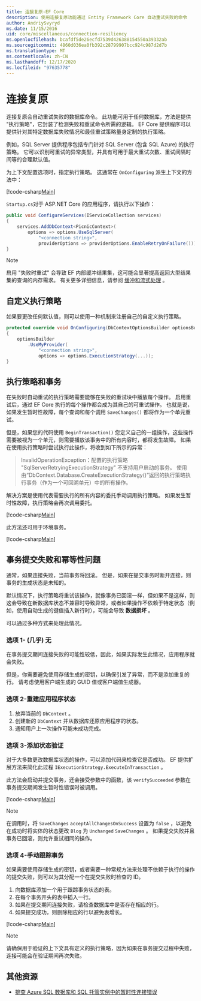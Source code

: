 ```yaml
---
title: 连接复原-EF Core
description: 使用连接复原功能通过 Entity Framework Core 自动重试失败的命令
author: AndriySvyryd
ms.date: 11/15/2016
uid: core/miscellaneous/connection-resiliency
ms.openlocfilehash: bcafdf5de26ecfd7539d426388154550a39332ab
ms.sourcegitcommit: 4860d036ea0fb392c28799907bcc924c987d2d7b
ms.translationtype: MT
ms.contentlocale: zh-CN
ms.lasthandoff: 12/17/2020
ms.locfileid: "97635778"
---
```

# <a name="connection-resiliency"></a>连接复原

连接复原会自动重试失败的数据库命令。 此功能可用于任何数据库，方法是提供 "执行策略"，它封装了检测失败和重试命令所需的逻辑。 EF Core 提供程序可以提供针对其特定数据库失败情况和最佳重试策略量身定制的执行策略。

例如，SQL Server 提供程序包括专门针对 SQL Server (包含 SQL Azure) 的执行策略。 它可以识别可重试的异常类型，并具有可用于最大重试次数、重试间隔时间等的合理默认值。

为上下文配置选项时，指定执行策略。 这通常在 `OnConfiguring` 派生上下文的方法中：

[!code-csharp[Main](../../../samples/core/Miscellaneous/ConnectionResiliency/Program.cs#OnConfiguring)]

`Startup.cs`对于 ASP.NET Core 的应用程序，请执行以下操作：

```csharp
public void ConfigureServices(IServiceCollection services)
{
    services.AddDbContext<PicnicContext>(
        options => options.UseSqlServer(
            "<connection string>",
            providerOptions => providerOptions.EnableRetryOnFailure()));
}
```

> [!NOTE]
> 启用 "失败时重试" 会导致 EF 内部缓冲结果集，这可能会显著提高返回大型结果集的查询的内存需求。 有关更多详细信息，请参阅 [缓冲和流式处理](xref:core/performance/efficient-querying#buffering-and-streaming) 。

## <a name="custom-execution-strategy"></a>自定义执行策略

如果要更改任何默认值，则可以使用一种机制来注册自己的自定义执行策略。

```csharp
protected override void OnConfiguring(DbContextOptionsBuilder optionsBuilder)
{
    optionsBuilder
        .UseMyProvider(
            "<connection string>",
            options => options.ExecutionStrategy(...));
}
```

## <a name="execution-strategies-and-transactions"></a>执行策略和事务

在失败时自动重试的执行策略需要能够在失败的重试块中播放每个操作。 启用重试后，通过 EF Core 执行的每个操作都会成为其自己的可重试操作。 也就是说，如果发生暂时性故障，每个查询和每个调用 `SaveChanges()` 都将作为一个单元重试。

但是，如果您的代码使用 `BeginTransaction()` 您定义自己的一组操作，这些操作需要被视为一个单元，则需要播放该事务中的所有内容时，都将发生故障。 如果在使用执行策略时尝试执行此操作，将收到如下所示的异常：

> InvalidOperationException：配置的执行策略 "SqlServerRetryingExecutionStrategy" 不支持用户启动的事务。 使用由“DbContext.Database.CreateExecutionStrategy()”返回的执行策略执行事务（作为一个可回溯单元）中的所有操作。

解决方案是使用代表需要执行的所有内容的委托手动调用执行策略。 如果发生暂时性故障，执行策略会再次调用委托。

[!code-csharp[Main](../../../samples/core/Miscellaneous/ConnectionResiliency/Program.cs#ManualTransaction)]

此方法还可用于环境事务。

[!code-csharp[Main](../../../samples/core/Miscellaneous/ConnectionResiliency/Program.cs#AmbientTransaction)]

## <a name="transaction-commit-failure-and-the-idempotency-issue"></a>事务提交失败和幂等性问题

通常，如果连接失败，当前事务将回滚。 但是，如果在提交事务时断开连接，则事务的生成状态是未知的。

默认情况下，执行策略将重试该操作，就像事务已回滚一样，但如果不是这样，则这会导致在新数据库状态不兼容时导致异常，或者如果操作不依赖于特定状态（例如，使用自动生成的键值插入新行时），可能会导致 **数据损坏** 。

可以通过多种方式来处理此情况。

### <a name="option-1---do-almost-nothing"></a>选项 1- (几乎) 无

在事务提交期间连接失败的可能性较低，因此，如果实际发生此情况，应用程序就会失败。

但是，你需要避免使用存储生成的密钥，以确保引发了异常，而不是添加重复的行。 请考虑使用客户端生成的 GUID 值或客户端值生成器。

### <a name="option-2---rebuild-application-state"></a>选项 2-重建应用程序状态

1. 放弃当前的 `DbContext` 。
2. 创建新的 `DbContext` 并从数据库还原应用程序的状态。
3. 通知用户上一次操作可能未成功完成。

### <a name="option-3---add-state-verification"></a>选项 3-添加状态验证

对于大多数更改数据库状态的操作，可以添加代码来检查它是否成功。 EF 提供扩展方法来简化此过程 `IExecutionStrategy.ExecuteInTransaction` 。

此方法会启动并提交事务，还会接受参数中的函数，该 `verifySucceeded` 参数在事务提交期间发生暂时性错误时被调用。

[!code-csharp[Main](../../../samples/core/Miscellaneous/ConnectionResiliency/Program.cs#Verification)]

> [!NOTE]
> 在调用时，将 `SaveChanges` `acceptAllChangesOnSuccess` 设置为 `false` ，以避免在成功时将实体的状态更改 `Blog` 为 `Unchanged` `SaveChanges` 。 如果提交失败并且事务已回滚，则允许重试相同的操作。

### <a name="option-4---manually-track-the-transaction"></a>选项 4-手动跟踪事务

如果需要使用存储生成的密钥，或者需要一种常规方法来处理不依赖于执行的操作的提交失败，则可以为其分配一个在提交失败时检查的 ID。

1. 向数据库添加一个用于跟踪事务状态的表。
2. 在每个事务开头的表中插入一行。
3. 如果在提交期间连接失败，请检查数据库中是否存在相应的行。
4. 如果提交成功，则删除相应的行以避免表增长。

[!code-csharp[Main](../../../samples/core/Miscellaneous/ConnectionResiliency/Program.cs#Tracking)]

> [!NOTE]
> 请确保用于验证的上下文具有定义的执行策略，因为如果在事务提交过程中失败，连接可能会在验证期间再次失败。

## <a name="additional-resources"></a>其他资源

* [排查 Azure SQL 数据库和 SQL 托管实例中的暂时性连接错误](/azure/azure-sql/database/troubleshoot-common-connectivity-issues)
